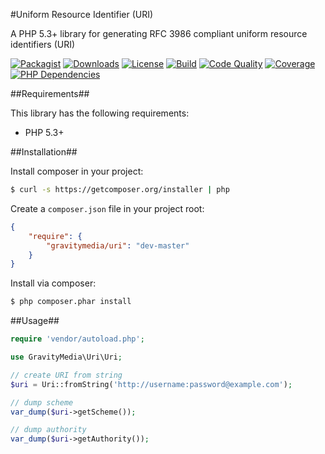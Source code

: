 #Uniform Resource Identifier (URI)

A PHP 5.3+ library for generating RFC 3986 compliant uniform resource identifiers (URI)

[![Packagist](https://img.shields.io/packagist/v/gravitymedia/uri.svg)](https://packagist.org/packages/gravitymedia/uri)
[![Downloads](https://img.shields.io/packagist/dt/gravitymedia/uri.svg)](https://packagist.org/packages/gravitymedia/uri)
[![License](https://img.shields.io/packagist/l/gravitymedia/uri.svg)](https://packagist.org/packages/gravitymedia/uri)
[![Build](https://img.shields.io/travis/GravityMedia/Uri.svg)](https://travis-ci.org/GravityMedia/Uri)
[![Code Quality](https://img.shields.io/scrutinizer/g/GravityMedia/Uri.svg)](https://scrutinizer-ci.com/g/GravityMedia/Uri/?branch=master)
[![Coverage](https://img.shields.io/scrutinizer/coverage/g/GravityMedia/Uri.svg)](https://scrutinizer-ci.com/g/GravityMedia/Uri/?branch=master)
[![PHP Dependencies](https://www.versioneye.com/user/projects/54a6c39d27b014005400004b/badge.svg)](https://www.versioneye.com/user/projects/54a6c39d27b014005400004b)

##Requirements##

This library has the following requirements:

 - PHP 5.3+

##Installation##

Install composer in your project:

```bash
$ curl -s https://getcomposer.org/installer | php
```

Create a `composer.json` file in your project root:

```json
{
    "require": {
        "gravitymedia/uri": "dev-master"
    }
}
```

Install via composer:

```bash
$ php composer.phar install
```

##Usage##

```php
require 'vendor/autoload.php';

use GravityMedia\Uri\Uri;

// create URI from string
$uri = Uri::fromString('http://username:password@example.com');

// dump scheme
var_dump($uri->getScheme());

// dump authority
var_dump($uri->getAuthority());
```
